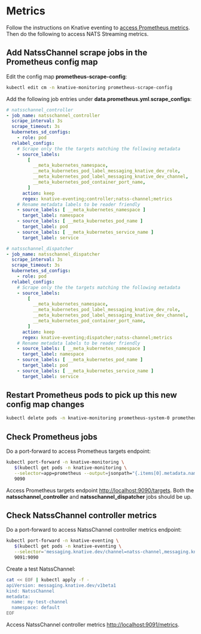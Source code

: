 # Metrics

Follow the instructions on Knative eventing to
[access Prometheus metrics](https://github.com/knative/eventing/blob/master/docs/metrics.md#access-metrics).
Then do the following to access NATS Streaming metrics.

## Add NatssChannel scrape jobs in the Prometheus config map

Edit the config map **prometheus-scrape-config**:

```bash
kubectl edit cm -n knative-monitoring prometheus-scrape-config
```

Add the following job entries under
**data**.**prometheus.yml**.**scrape_configs**:

```yaml
# natsschannel_controller
- job_name: natsschannel_controller
  scrape_interval: 3s
  scrape_timeout: 3s
  kubernetes_sd_configs:
    - role: pod
  relabel_configs:
    # Scrape only the the targets matching the following metadata
    - source_labels:
        [
          __meta_kubernetes_namespace,
          __meta_kubernetes_pod_label_messaging_knative_dev_role,
          __meta_kubernetes_pod_label_messaging_knative_dev_channel,
          __meta_kubernetes_pod_container_port_name,
        ]
      action: keep
      regex: knative-eventing;controller;natss-channel;metrics
    # Rename metadata labels to be reader friendly
    - source_labels: [ __meta_kubernetes_namespace ]
      target_label: namespace
    - source_labels: [ __meta_kubernetes_pod_name ]
      target_label: pod
    - source_labels: [ __meta_kubernetes_service_name ]
      target_label: service

# natsschannel_dispatcher
- job_name: natsschannel_dispatcher
  scrape_interval: 3s
  scrape_timeout: 3s
  kubernetes_sd_configs:
    - role: pod
  relabel_configs:
    # Scrape only the the targets matching the following metadata
    - source_labels:
        [
          __meta_kubernetes_namespace,
          __meta_kubernetes_pod_label_messaging_knative_dev_role,
          __meta_kubernetes_pod_label_messaging_knative_dev_channel,
          __meta_kubernetes_pod_container_port_name,
        ]
      action: keep
      regex: knative-eventing;dispatcher;natss-channel;metrics
    # Rename metadata labels to be reader friendly
    - source_labels: [ __meta_kubernetes_namespace ]
      target_label: namespace
    - source_labels: [ __meta_kubernetes_pod_name ]
      target_label: pod
    - source_labels: [ __meta_kubernetes_service_name ]
      target_label: service
```

## Restart Prometheus pods to pick up this new config map changes

```bash
kubectl delete pods -n knative-monitoring prometheus-system-0 prometheus-system-1
```

## Check Prometheus jobs

Do a port-forward to access Prometheus targets endpoint:

```bash
kubectl port-forward -n knative-monitoring \
   $(kubectl get pods -n knative-monitoring \
   --selector=app=prometheus --output=jsonpath="{.items[0].metadata.name}") \
   9090
```

Access Prometheus targets endpoint
[http://localhost:9090/targets](http://localhost:9090/targets). Both the
**natsschannel_controller** and **natsschannel_dispatcher** jobs should be up.

## Check NatssChannel controller metrics

Do a port-forward to access NatssChannel controller metrics endpoint:

```bash
kubectl port-forward -n knative-eventing \
   $(kubectl get pods -n knative-eventing \
   --selector='messaging.knative.dev/channel=natss-channel,messaging.knative.dev/role=controller' -o=jsonpath='{.items[0].metadata.name}') \
   9091:9090
```

Create a test NatssChannel:

```bash
cat << EOF | kubectl apply -f -
apiVersion: messaging.knative.dev/v1beta1
kind: NatssChannel
metadata:
  name: my-test-channel
  namespace: default
EOF
```

Access NatssChannel controller metrics
[http://localhost:9091/metrics](http://localhost:9091/metrics).
